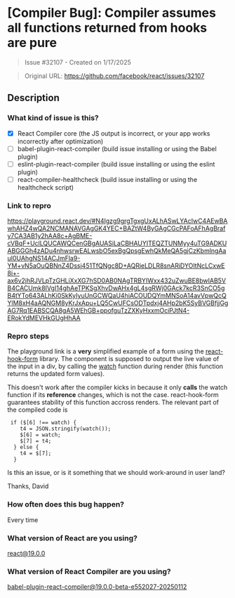 # [Compiler Bug]: Compiler assumes all functions returned from hooks are pure

> Issue #32107 - Created on 1/17/2025

> Original URL: https://github.com/facebook/react/issues/32107

## Description

### What kind of issue is this?

- [x] React Compiler core (the JS output is incorrect, or your app works incorrectly after optimization)
- [ ] babel-plugin-react-compiler (build issue installing or using the Babel plugin)
- [ ] eslint-plugin-react-compiler (build issue installing or using the eslint plugin)
- [ ] react-compiler-healthcheck (build issue installing or using the healthcheck script)

### Link to repro

https://playground.react.dev/#N4Igzg9grgTgxgUxALhASwLYAcIwC4AEwBAwhAHZ4wQA2NCMANAVGAgGK4YEC+BAZtW4ByGAgCGcPAFoAFhAgBrafy7CA3AB1y2hAA8c+AgBME-cVBqF+UclLQUCAWQCenGBgAUASiLaCBHAUYITEQZTUNMyy4uTG9ADKUABGGGh4zADu4nhwsrwEALwsbO5exBgQpsgEwhQkMeQA5gjCzKbmlngAauI0UAhgNS14ACJmFla9-YM+vN5aOuQBNnZ4Dssj451TfQNgc8D+AQRieLDLR8snARiDYOItNcLCxwE8i+-ax6v2jhRJVLpTzGHLiXxXG7hSD0AB0NAgTRBYIWxx432uZwuBE8bwIAB5VB4CACUmk8IVgI14ghAeTPKSgXhvDwAHx4gL4sgRWj0GAck7kcR3SnCO5gB4tYTo643ALhKi0SkKyIyuUnGCWQaU4hiACOUDQYmMNSoA14avVpwQcQYlM8xH4aAQNGM8yKrJxApu+LQ5CwUFCsODTpdxj4AHp2bK5SyBVGBfjjGgAG7Rq1EABSCQA8gA5WEhGB+ppofguTzZXKyHxxmOciPJtN4-ERokYdMEVHkGUgHhAA

### Repro steps

The playground link is a **very** simplified example of a form using the [react-hook-form](https://github.com/react-hook-form/react-hook-form) library. The component is supposed to output the live value of the input in a div, by calling the [watch](https://react-hook-form.com/docs/useform/watch) function during render (this function returns the updated form values).  

This doesn't work after the compiler kicks in because it only **calls** the watch function if its **reference** changes, which is not the case. react-hook-form guarantees stability of this function accross renders. The relevant part of the compiled code is

```
 if ($[6] !== watch) {
    t4 = JSON.stringify(watch());
    $[6] = watch;
    $[7] = t4;
  } else {
    t4 = $[7];
  }
```

Is this an issue, or is it something that we should work-around in user land?

Thanks,
David

### How often does this bug happen?

Every time

### What version of React are you using?

react@19.0.0

### What version of React Compiler are you using?

babel-plugin-react-compiler@19.0.0-beta-e552027-20250112

